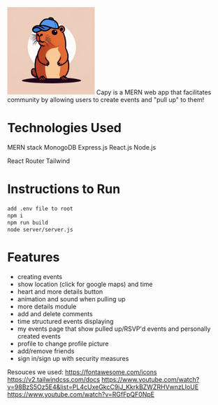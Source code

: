 <img src="./src/assets/capy.png" alt="Capy Logo" width="200"/>
Capy is a MERN web app that facilitates community by allowing users to create events and "pull up" to them!

# Technologies Used
MERN stack
MonogoDB
Express.js
React.js
Node.js

React Router
Tailwind
# Instructions to Run
```
add .env file to root
npm i 
npm run build
node server/server.js
```

# Features 
- creating events
- show location (click for google maps) and time
- heart and more details button
- animation and sound when pulling up
- more details module
- add and delete comments
- time structured events displaying 
- my events page that show pulled up/RSVP'd events and personally created events 
- profile to change profile picture
- add/remove friends
- sign in/sign up with security measures

Resouces we used:
https://fontawesome.com/icons
https://v2.tailwindcss.com/docs
https://www.youtube.com/watch?v=98BzS5Oz5E4&list=PL4cUxeGkcC9iJ_KkrkBZWZRHVwnzLIoUE
https://www.youtube.com/watch?v=RGfFpQF0NpE


